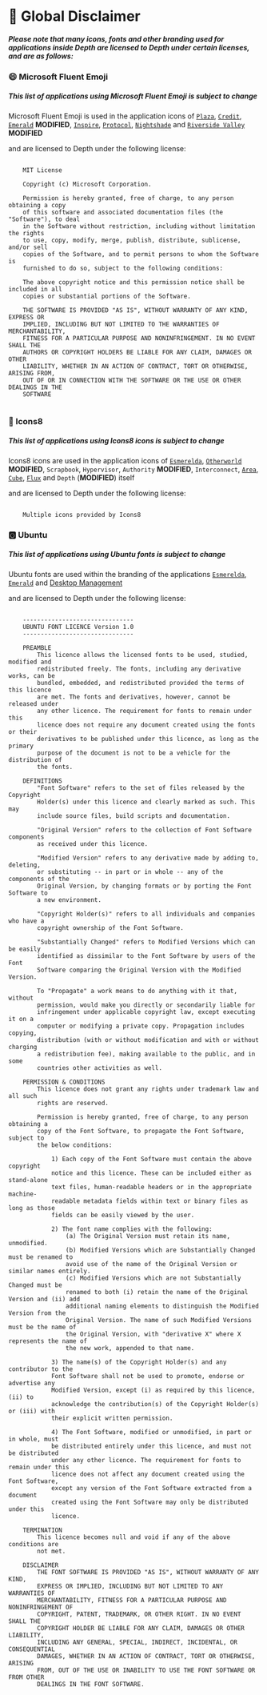 # 📃 Global Disclaimer

##### *Please note that many icons, fonts and other branding used for applications inside Depth are licensed to Depth under certain licenses, and are as follows:*

### 😄 Microsoft Fluent Emoji

##### *This list of applications using Microsoft Fluent Emoji is subject to change*
Microsoft Fluent Emoji is used in the application icons of [`Plaza`](https://github.com/RiversideValley/Plaza), [`Credit`](https://github.com/RiversideValley/Credit), [`Emerald`](https://github.com/RiversideValley/Emerald) **MODIFIED**, [`Inspire`](https://github.com/RiversideValley/Inspire),
[`Protocol`](https://github.com/RiversideValley/Protocol), [`Nightshade`](https://github.com/RiversideValley/Nightshade) and [`Riverside Valley`](https://github.com/RiversideValley) **MODIFIED**

and are licensed to Depth under the following license:

```

	MIT License

	Copyright (c) Microsoft Corporation.

	Permission is hereby granted, free of charge, to any person obtaining a copy
	of this software and associated documentation files (the "Software"), to deal
	in the Software without restriction, including without limitation the rights
	to use, copy, modify, merge, publish, distribute, sublicense, and/or sell
	copies of the Software, and to permit persons to whom the Software is
	furnished to do so, subject to the following conditions:

	The above copyright notice and this permission notice shall be included in all
	copies or substantial portions of the Software.

	THE SOFTWARE IS PROVIDED "AS IS", WITHOUT WARRANTY OF ANY KIND, EXPRESS OR
	IMPLIED, INCLUDING BUT NOT LIMITED TO THE WARRANTIES OF MERCHANTABILITY,
	FITNESS FOR A PARTICULAR PURPOSE AND NONINFRINGEMENT. IN NO EVENT SHALL THE
	AUTHORS OR COPYRIGHT HOLDERS BE LIABLE FOR ANY CLAIM, DAMAGES OR OTHER
	LIABILITY, WHETHER IN AN ACTION OF CONTRACT, TORT OR OTHERWISE, ARISING FROM,
	OUT OF OR IN CONNECTION WITH THE SOFTWARE OR THE USE OR OTHER DEALINGS IN THE
	SOFTWARE
	
```

### 🎱 Icons8

##### *This list of applications using Icons8 icons is subject to change*
Icons8 icons are used in the application icons of [`Esmerelda`](https://github.com/CrescentDept/Esmerelda), [`Otherworld`](https://github.com/OpenAndrexial/Emerald) **MODIFIED**,
`Scrapbook`, `Hypervisor`, `Authority` **MODIFIED**, `Interconnect`, [`Area`](https://github.com/OpenAndrexial/Area), [`Cube`](https://github.com/OpenAndrexial/Cube), [`Flux`](https://github.com/OpenAndrexial/Flux) and `Depth` (**MODIFIED**) itself

and are licensed to Depth under the following license:

```

	Multiple icons provided by Icons8

```



### 🅾️ Ubuntu

##### *This list of applications using Ubuntu fonts is subject to change*
Ubuntu fonts are used within the branding of the applications [`Esmerelda`](https://github.com/RiversideValley/Esmerelda), [`Emerald`](https://github.com/RiversideValley/Emerald) and [Desktop Management](https://github.com/RiversideValley/deskmgr)

and are licensed to Depth under the following license:

```

	-------------------------------
	UBUNTU FONT LICENCE Version 1.0
	-------------------------------

	PREAMBLE
		This licence allows the licensed fonts to be used, studied, modified and
		redistributed freely. The fonts, including any derivative works, can be
		bundled, embedded, and redistributed provided the terms of this licence
		are met. The fonts and derivatives, however, cannot be released under
		any other licence. The requirement for fonts to remain under this
		licence does not require any document created using the fonts or their
		derivatives to be published under this licence, as long as the primary
		purpose of the document is not to be a vehicle for the distribution of
		the fonts.

	DEFINITIONS
		"Font Software" refers to the set of files released by the Copyright
		Holder(s) under this licence and clearly marked as such. This may
		include source files, build scripts and documentation.

		"Original Version" refers to the collection of Font Software components
		as received under this licence.

		"Modified Version" refers to any derivative made by adding to, deleting,
		or substituting -- in part or in whole -- any of the components of the
		Original Version, by changing formats or by porting the Font Software to
		a new environment.

		"Copyright Holder(s)" refers to all individuals and companies who have a
		copyright ownership of the Font Software.

		"Substantially Changed" refers to Modified Versions which can be easily
		identified as dissimilar to the Font Software by users of the Font
		Software comparing the Original Version with the Modified Version.

		To "Propagate" a work means to do anything with it that, without
		permission, would make you directly or secondarily liable for
		infringement under applicable copyright law, except executing it on a
		computer or modifying a private copy. Propagation includes copying,
		distribution (with or without modification and with or without charging
		a redistribution fee), making available to the public, and in some
		countries other activities as well.

	PERMISSION & CONDITIONS
		This licence does not grant any rights under trademark law and all such
		rights are reserved.

		Permission is hereby granted, free of charge, to any person obtaining a
		copy of the Font Software, to propagate the Font Software, subject to
		the below conditions:

			1) Each copy of the Font Software must contain the above copyright
			notice and this licence. These can be included either as stand-alone
			text files, human-readable headers or in the appropriate machine-
			readable metadata fields within text or binary files as long as those
			fields can be easily viewed by the user.

			2) The font name complies with the following:
				(a) The Original Version must retain its name, unmodified.
				(b) Modified Versions which are Substantially Changed must be renamed to
				avoid use of the name of the Original Version or similar names entirely.
				(c) Modified Versions which are not Substantially Changed must be
				renamed to both (i) retain the name of the Original Version and (ii) add
				additional naming elements to distinguish the Modified Version from the
				Original Version. The name of such Modified Versions must be the name of
				the Original Version, with "derivative X" where X represents the name of
				the new work, appended to that name.

			3) The name(s) of the Copyright Holder(s) and any contributor to the
			Font Software shall not be used to promote, endorse or advertise any
			Modified Version, except (i) as required by this licence, (ii) to
			acknowledge the contribution(s) of the Copyright Holder(s) or (iii) with
			their explicit written permission.

			4) The Font Software, modified or unmodified, in part or in whole, must
			be distributed entirely under this licence, and must not be distributed
			under any other licence. The requirement for fonts to remain under this
			licence does not affect any document created using the Font Software,
			except any version of the Font Software extracted from a document
			created using the Font Software may only be distributed under this
			licence.

	TERMINATION
		This licence becomes null and void if any of the above conditions are
		not met.

	DISCLAIMER
		THE FONT SOFTWARE IS PROVIDED "AS IS", WITHOUT WARRANTY OF ANY KIND,
		EXPRESS OR IMPLIED, INCLUDING BUT NOT LIMITED TO ANY WARRANTIES OF
		MERCHANTABILITY, FITNESS FOR A PARTICULAR PURPOSE AND NONINFRINGEMENT OF
		COPYRIGHT, PATENT, TRADEMARK, OR OTHER RIGHT. IN NO EVENT SHALL THE
		COPYRIGHT HOLDER BE LIABLE FOR ANY CLAIM, DAMAGES OR OTHER LIABILITY,
		INCLUDING ANY GENERAL, SPECIAL, INDIRECT, INCIDENTAL, OR CONSEQUENTIAL
		DAMAGES, WHETHER IN AN ACTION OF CONTRACT, TORT OR OTHERWISE, ARISING
		FROM, OUT OF THE USE OR INABILITY TO USE THE FONT SOFTWARE OR FROM OTHER
		DEALINGS IN THE FONT SOFTWARE.
		
```
